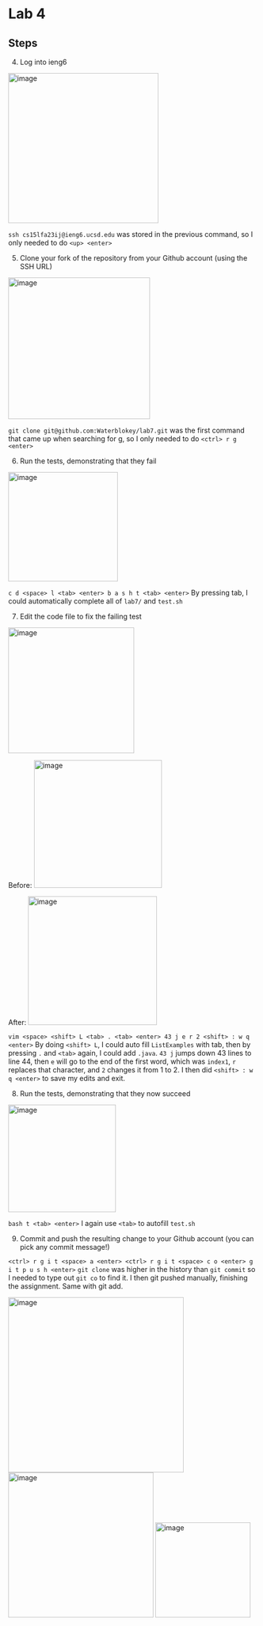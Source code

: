 # Lab 4

## Steps
4. Log into ieng6

<img width="303" alt="image" src="https://github.com/Waterblokey/cse15l-lab-reports/assets/118576768/d9da77e2-e03c-4630-9dd1-715f4c37ea29">

`ssh cs15lfa23ij@ieng6.ucsd.edu` was stored in the previous command, so I only needed to do `<up> <enter> `

5. Clone your fork of the repository from your Github account (using the SSH URL)
<img width="286" alt="image" src="https://github.com/Waterblokey/cse15l-lab-reports/assets/118576768/c1a60b90-4341-4c2b-b16d-3bba43654544">

`git clone git@github.com:Waterblokey/lab7.git` was the first command that came up when searching for g, so I only needed to do `<ctrl> r g <enter>`


6. Run the tests, demonstrating that they fail
<img width="221" alt="image" src="https://github.com/Waterblokey/cse15l-lab-reports/assets/118576768/d3416c20-8e09-4aa8-af7a-88ce14a79ad6">

`c d <space> l <tab> <enter> b a s h t <tab> <enter>` By pressing tab, I could automatically complete all of `lab7/` and `test.sh`

7. Edit the code file to fix the failing test
<img width="254" alt="image" src="https://github.com/Waterblokey/cse15l-lab-reports/assets/118576768/d9ed0f65-253b-4aed-82d6-9abe8fafd495">

Before:
<img width="258" alt="image" src="https://github.com/Waterblokey/cse15l-lab-reports/assets/118576768/84fcbf5e-e974-4d43-8f15-5134ace89e56">

After:
<img width="260" alt="image" src="https://github.com/Waterblokey/cse15l-lab-reports/assets/118576768/b0e8ba53-739c-42c2-8c2e-4451a1c6507c">


`vim <space> <shift> L <tab> . <tab> <enter> 43 j e r 2 <shift> : w q <enter>` By doing `<shift> L`, I could auto fill `ListExamples` with tab, then by pressing `.` and `<tab>` again, I could add `.java`. `43 j` jumps down 43 lines to line 44, then `e` will go to the end of the first word, which was `index1`, `r` replaces that character, and `2` changes it from 1 to 2. I then did `<shift> : w q <enter>` to save my edits and exit.

8. Run the tests, demonstrating that they now succeed
<img width="217" alt="image" src="https://github.com/Waterblokey/cse15l-lab-reports/assets/118576768/081aa626-e063-479e-9d63-287622eb9e7c">

`bash t <tab> <enter>` I again use `<tab>` to autofill `test.sh`

9. Commit and push the resulting change to your Github account (you can pick any commit message!)
    
`<ctrl> r g i t <space> a <enter> <ctrl> r g i t <space> c o <enter> g i t p u s h <enter>` `git clone` was higher in the history than `git commit` so I needed to type out `git co` to find it. I then git pushed manually, finishing the assignment. Same with git add.

<img width="354" alt="image" src="https://github.com/Waterblokey/cse15l-lab-reports/assets/118576768/322490e1-8a18-4cb8-9249-9f05887199cf">


<img width="293" alt="image" src="https://github.com/Waterblokey/cse15l-lab-reports/assets/118576768/b77ee98d-3b96-4676-b732-cf930e1c77c9">

<img width="192" alt="image" src="https://github.com/Waterblokey/cse15l-lab-reports/assets/118576768/c95b3763-3afe-425f-905a-c5e132f80509">
